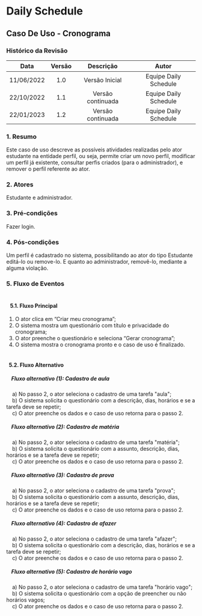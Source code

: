 # Daily Schedule 

## Caso De Uso - Cronograma 

### Histórico da Revisão 

| Data | Versão | Descrição | Autor |
| :-----: | :-----: | :-----: | :-----: |
| 11/06/2022 | 1.0 | Versão Inicial | Equipe Daily Schedule |
| 22/10/2022 | 1.1 | Versão continuada | Equipe Daily Schedule |
| 22/01/2023 | 1.2 | Versão continuada | Equipe Daily Schedule |

### 1. Resumo
Este caso de uso descreve as possíveis atividades realizadas pelo ator estudante na entidade perfil, ou seja, permite criar um novo perfil, modificar um perfil já existente, consultar perfis criados (para o administrador), e remover o perfil referente ao ator.

### 2. Atores
Estudante e administrador.

### 3. Pré-condições
Fazer login.

### 4. Pós-condições
Um perfil é cadastrado no sistema, possibilitando ao ator do tipo Estudante editá-lo ou remove-lo. E quanto ao administrador, removê-lo, mediante a alguma violação.

### 5. Fluxo de Eventos<br> <br>
#### &nbsp;&nbsp;&nbsp;5.1. Fluxo Principal
1) O ator clica em “Criar meu cronograma”;
2) O sistema mostra um questionário com título e privacidade do cronograma;
3) O ator preenche o questionário e seleciona “Gerar cronograma”;
4) O sistema mostra o cronograma pronto e o caso de uso é finalizado. <br> <br>

#### &nbsp; 5.2. Fluxo Alternativo
##### &nbsp;&nbsp;&nbsp;  Fluxo alternativo (1): Cadastro de aula
&nbsp;&nbsp;&nbsp; a) No passo 2, o ator seleciona o cadastro de uma tarefa "aula";  <br>
&nbsp;&nbsp;&nbsp; b) O sistema solicita o questionário com a descrição, dias, horários e se a tarefa deve se repetir; <br>
&nbsp;&nbsp;&nbsp; c) O ator preenche os dados e o caso de uso retorna para o passo 2.

##### &nbsp;&nbsp;&nbsp; Fluxo alternativo (2): Cadastro de matéria
&nbsp;&nbsp;&nbsp; a) No passo 2, o ator seleciona o cadastro de uma tarefa "matéria"; <br>
&nbsp;&nbsp;&nbsp; b) O sistema solicita o questionário com a assunto, descrição, dias, horários e se a tarefa deve se repetir; <br>
&nbsp;&nbsp;&nbsp; c) O ator preenche os dados e o caso de uso retorna para o passo 2.

##### &nbsp;&nbsp;&nbsp;  Fluxo alternativo (3): Cadastro de prova
&nbsp;&nbsp;&nbsp; a) No passo 2, o ator seleciona o cadastro de uma tarefa "prova"; <br>
&nbsp;&nbsp;&nbsp; b) O sistema solicita o questionário com a assunto, descrição, dias, horários e se a tarefa deve se repetir; <br>
&nbsp;&nbsp;&nbsp; c) O ator preenche os dados e o caso de uso retorna para o passo 2.

##### &nbsp;&nbsp;&nbsp;  Fluxo alternativo (4): Cadastro de afazer
&nbsp;&nbsp;&nbsp; a) No passo 2, o ator seleciona o cadastro de uma tarefa "afazer"; <br>
&nbsp;&nbsp;&nbsp; b) O sistema solicita o questionário com a descrição, dias, horários e se a tarefa deve se repetir; <br>
&nbsp;&nbsp;&nbsp; c) O ator preenche os dados e o caso de uso retorna para o passo 2.

##### &nbsp;&nbsp;&nbsp;  Fluxo alternativo (5): Cadastro de horário vago
&nbsp;&nbsp;&nbsp; a) No passo 2, o ator seleciona o cadastro de uma tarefa "horário vago"; <br>
&nbsp;&nbsp;&nbsp; b) O sistema solicita o questionário com a opção de preencher ou não horários vagos; <br>
&nbsp;&nbsp;&nbsp; c) O ator preenche os dados e o caso de uso retorna para o passo 2.
